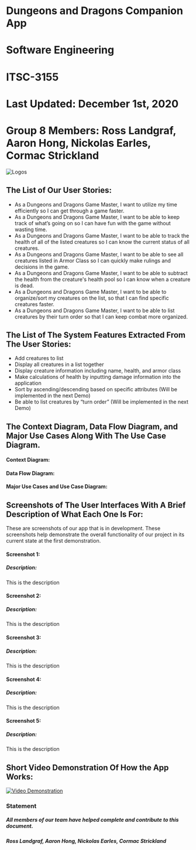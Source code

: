 # Dungeons and Dragons Companion App
# Software Engineering
# ITSC-3155
# Last Updated: December 1st, 2020
# Group 8 Members: Ross Landgraf, Aaron Hong, Nickolas Earles, Cormac Strickland
![Logos](https://i.imgur.com/o3EPh5Z.png "Logos")
## The List of Our User Stories:
* As a Dungeons and Dragons Game Master, I want to utilize my time efficiently so I can get through a game faster.
* As a Dungeons and Dragons Game Master, I want to be able to keep track of what’s going on so I can have fun with the game without wasting time.
* As a Dungeons and Dragons Game Master, I want to be able to track the health of all of the listed creatures so I can know the current status of all creatures.
* As a Dungeons and Dragons Game Master, I want to be able to see all creatures listed in Armor Class so I can quickly make rulings and decisions in the game.
* As a Dungeons and Dragons Game Master, I want to be able to subtract the health from the creature's health pool so I can know when a creature is dead.
* As a Dungeons and Dragons Game Master, I want to be able to organize/sort my creatures on the list, so that I can find specific creatures faster.
* As a Dungeons and Dragons Game Master, I want to be able to list creatures by their turn order so that I can keep combat more organized.

## The List of The System Features Extracted From The User Stories:
* Add creatures to list
* Display all creatures in a list together
* Display creature information including name, health, and armor class
* Make calculations of health by inputting damage information into the application
* Sort by ascending/descending based on specific attributes (Will be implemented in the next Demo)
* Be able to list creatures by “turn order” (Will be implemented in the next Demo)

## The Context Diagram, Data Flow Diagram, and Major Use Cases Along With The Use Case Diagram.
#### Context Diagram: 
#### Data Flow Diagram: 
#### Major Use Cases and Use Case Diagram:
## Screenshots of The User Interfaces With A Brief Description of What Each One Is For:
These are screenshots of our app that is in development. These screenshots help demonstrate the overall functionality of our project in its current state at the first demonstration. 
#### Screenshot 1:
##### Description: 
This is the description
#### Screenshot 2:
##### Description: 
This is the description
#### Screenshot 3:
##### Description: 
This is the description
#### Screenshot 4:
##### Description: 
This is the description
#### Screenshot 5:
##### Description: 
This is the description
## Short Video Demonstration Of How the App Works:
[![Video Demonstration](https://i.imgur.com/j8gFzKx.png=250x)](https://www.youtube.com/watch?v=NpEaa2P7qZI&ab_channel=TristanBrehaut)

### Statement
##### *All members of our team have helped complete and contribute to this document.*
##### Ross Landgraf, Aaron Hong, Nickolas Earles, Cormac Strickland

